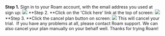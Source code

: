**Step 1.** Sign in to your Roam account, with the email address you used at sign up:
![](https://s3.amazonaws.com/cdn.freshdesk.com/data/helpdesk/attachments/production/64002070371/original/MMXLJ-K6hZckTp4vb2ugeG84ea1Ta20NZA.png?1598331956)
**Step 2. **Click on the 'Click here' link at the top of screen:
![](https://s3.amazonaws.com/cdn.freshdesk.com/data/helpdesk/attachments/production/64002070384/original/6TXbdTfJDSi8Kln2TueD6_piIvjSoj_s-A.png?1598332029)
**Step 3. **Click the cancel plan button on screen:
![](https://s3.amazonaws.com/cdn.freshdesk.com/data/helpdesk/attachments/production/64002070441/original/txb0rHyrlhlnEQ_Av_CeNfgxDLNwpgyHiQ.png?1598332198)
This will cancel your trial.  If you have any problems at all, please contact Roam support. We can also cancel your plan manually on your behalf well.
Thanks for trying Roam!
